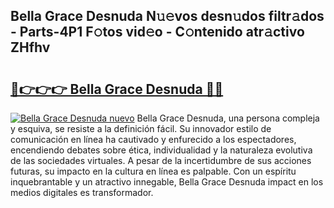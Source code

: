 ## Bella Grace Desnuda N𝚞𝚎vos desn𝚞dos filtr𝚊dos - Parts-4P1 F𝚘tos vid𝚎o - C𝚘ntenido atr𝚊ctivo ZHfhv

# <h2><a href="http://mbd4zl.tromn.icu/?c=Bella+Grace+Desnuda">🔗👉👉👉 Bella Grace Desnuda 🔗🔗</a></h2>

[![Bella Grace Desnuda nuevo](https://i.imgur.com/pEAQMta.gif)](http://mbd4zl.tromn.icu/?c=Bella+Grace+Desnuda)
Bella Grace Desnuda, una persona compleja y esquiva, se resiste a la definición fácil. Su innovador estilo de comunicación en línea ha cautivado y enfurecido a los espectadores, encendiendo debates sobre ética, individualidad y la naturaleza evolutiva de las sociedades virtuales. A pesar de la incertidumbre de sus acciones futuras, su impacto en la cultura en línea es palpable. Con un espíritu inquebrantable y un atractivo innegable, Bella Grace Desnuda impact en los medios digitales es transformador.
